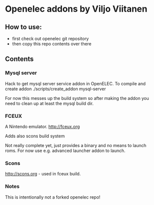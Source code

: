 # Openelec addons by Viljo Viitanen

## How to use:

* first check out openelec git repository
* then copy this repo contents over there

## Contents

### Mysql server ###

Hack to get mysql server service addon in OpenELEC.
To compile and create addon
    ./scripts/create_addon mysql-server

For now this messes up the build system so after making the addon
you need to clean up at least the mysql build dir.

### FCEUX

A Nintendo emulator. http://fceux.org

Adds also scons build system

Not really complete yet, just provides a binary and no means to launch roms. For now use e.g. advanced launcher addon to launch.

### Scons

http://scons.org - used in fceux build.

### Notes

This is intentionally not a forked openelec repo!
